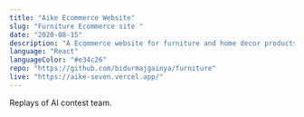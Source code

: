 ```yaml
---
title: "Aike Ecommerce Website"
slug: "Furniture Ecommerce site "
date: "2020-08-15"
description: "A Ecommerce website for furniture and home decor products."
language: "React"
languageColor: "#e34c26"
repo: "https://github.com/bidurmajgainya/furniture"
live: "https://aike-seven.vercel.app/"
---
```

Replays of AI contest team.
